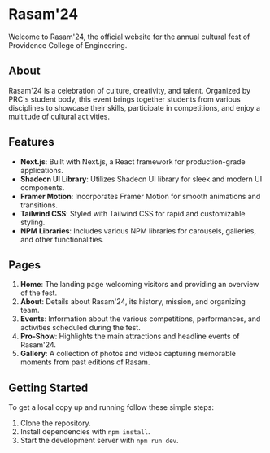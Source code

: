 # Rasam'24

Welcome to Rasam'24, the official website for the annual cultural fest of Providence College of Engineering.

## About

Rasam'24 is a celebration of culture, creativity, and talent. Organized by PRC's student body, this event brings together students from various disciplines to showcase their skills, participate in competitions, and enjoy a multitude of cultural activities.

## Features

- **Next.js**: Built with Next.js, a React framework for production-grade applications.
- **Shadecn UI Library**: Utilizes Shadecn UI library for sleek and modern UI components.
- **Framer Motion**: Incorporates Framer Motion for smooth animations and transitions.
- **Tailwind CSS**: Styled with Tailwind CSS for rapid and customizable styling.
- **NPM Libraries**: Includes various NPM libraries for carousels, galleries, and other functionalities.

## Pages

1. **Home**: The landing page welcoming visitors and providing an overview of the fest.
2. **About**: Details about Rasam'24, its history, mission, and organizing team.
3. **Events**: Information about the various competitions, performances, and activities scheduled during the fest.
4. **Pro-Show**: Highlights the main attractions and headline events of Rasam'24.
5. **Gallery**: A collection of photos and videos capturing memorable moments from past editions of Rasam.

## Getting Started

To get a local copy up and running follow these simple steps:

1. Clone the repository.
2. Install dependencies with `npm install`.
3. Start the development server with `npm run dev`.


